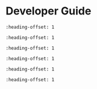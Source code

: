 # Developer Guide

```{include} validate_readme.md
:heading-offset: 1
```

```{include} api_quickstart.md
:heading-offset: 1
```

```{include} ifc_gherkin_rules_readme.md
:heading-offset: 1
```

```{include} rule_details.md
:heading-offset: 1
```

```{include} functional_parts.md
:heading-offset: 1
```

```{include} gherkin_deep_dive.md
:heading-offset: 1
```
